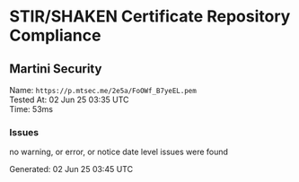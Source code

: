 # STIR/SHAKEN Certificate Repository Compliance

## Martini Security

Name: `https://p.mtsec.me/2e5a/FoOWf_B7yeEL.pem`\
Tested At: 02 Jun 25 03:35 UTC\
Time: 53ms

### Issues

no warning, or error, or notice date level issues were found

Generated: 02 Jun 25 03:45 UTC